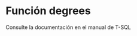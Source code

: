 ﻿---
FunctionName: "degrees"
FunctionType: "SQL"
Autogenerated: true
---

# Función  degrees

Consulte la documentación en el manual de T-SQL
